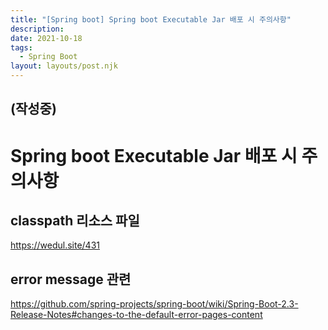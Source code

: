 ```yaml
---
title: "[Spring boot] Spring boot Executable Jar 배포 시 주의사항"
description:
date: 2021-10-18
tags:
  - Spring Boot
layout: layouts/post.njk
---
```

(작성중)
---
# Spring boot Executable Jar 배포 시 주의사항
## classpath 리소스 파일
https://wedul.site/431

## error message 관련
https://github.com/spring-projects/spring-boot/wiki/Spring-Boot-2.3-Release-Notes#changes-to-the-default-error-pages-content
